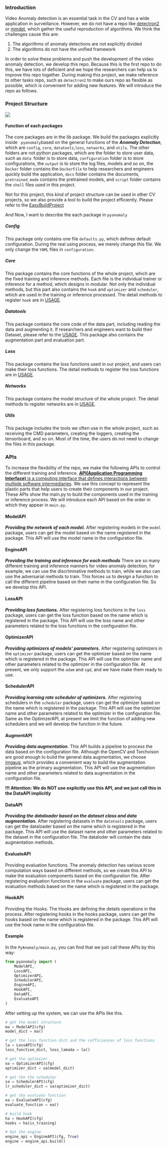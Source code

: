 ### Introduction
Video Anomaly detection is an essential task in the CV and has a wide application in surveillance. However, we do not have a repo like [detectron2](https://github.com/facebookresearch/detectron2) or [mmdet](https://github.com/open-mmlab/mmdetection), which gather the useful reproduction of algorithms. We think the challenges cause this are:
1. The algorithms of anomaly detections are not explicitly divided
2. The algorithms do not have the unified framework

In order to solve these problems and push the development of the video anomaly detection, we develop this repo. Because this is the first repo to do this, we have lots of deficient and we hope the researchers can help us to improve this repo together. During making this project, we make reference to other tasks repo, such as `detectron2` to make ours repo as flexible as possible, which is convenient for adding new features. We will introduce the repo as follows. 

### Project Structure

![](./structure.png)

#### Function of each packages
The core packages are in the lib package. We build the packages explicitly inside ` pyanomaly`based on the general functions of the ***Anomaly Detection***, which are `config`, `core`, `datatools`,`loss`, `networks`, and `utils`.  The other folders are not python packages, which are the folder to store user data, such as `data `folder is to store data, `configuration` folder is to store configurations, the `output` is to store the log files, models and so on, the `Docker` folder contains the `DockerFile` to help researchers and engineers quickly build the application, `docs` folder contains the documents, `pretrained_mode` contains the pretrained models, and `script` folder contains the `shell` files used in this project. 

Not for this project, this kind of project structure can be used in other CV projects, so we also provide a tool to build the project efficiently. Please refer to the [EasyBuildProject](https://github.com/YuhaoCheng/EasyBuildProject) 

And Now, I want to describe the each package in `pyanomaly`

##### Config
This package only contains one file `defaults.py`, which defines default configuration. During the real using process, we merely change this file. We only change the `YAML` files in `configuration`.

##### Core
This package contains the core functions of the whole project, which are the fixed training and inference methods. Each file is the individual trainer or inference for a method, which designs in modular. Not only the individual methods, but this part also contains the `hook` and `optimizer` and `scheduler`, which are used in the training or inference processed. The detail methods to register `hook` are in [USAGE](./usage.md).

##### Datatools
This package contains the core code of the data part, including reading the data and augmenting it. If researchers and engineers want to build their Dataset, please refer to the [USAGE](./usage.md). This package also contains the augmentation part and evaluation part. 

##### Loss

This package contains the loss functions used in our project, and users can make their loss functions. The detail methods to register the loss functions are in [USAGE](./usage.md).

##### Networks

This package contains the model structure of the whole project. The detail methods to register networks are in [USAGE](./usage.md).

##### Utils
This package includes the tools we often use in the whole project, such as receiving the CMD parameters, creating the loggers, creating the tensorboard, and so on. Most of the time, the users do not need to change the files in this package.


### APIs

To increase the flexibility of the repo, we make the following APIs to control the different training and inference. [**API(Application Programming Interface)** is a computing interface that defines interactions between multiple software intermediaries](https://en.wikipedia.org/wiki/Application_programming_interface). We use this concept to represent the plastic parts that help users to create their components in our project. These APIs show the main.py to build the components used in the training or inference process. We will introduce each API based on the order in which they appear in `main.py`.

#### ModelAPI

***Providing the network of each model.*** After registering models in the `model` package, users can get the model based on the name registered in the package. This API will use the model name in the configuration file. 

#### EngineAPI
***Providing the training and inference for each methods*** There are so many different training and inference manners for video anomaly detection, for example, we can use the discriminative methods to train, while we also can use the adversarial methods to train. This forces us to design a function to call the different pipeline based on their name in the configuration file. So we develop this API.

#### LossAPI

***Providing loss functions.*** After registering loss functions in the `loss` package, users can get the loss function based on the name which is registered in the package. This API will use the loss name and other parameters related to the loss functions in the configuration file. 

#### OptimizerAPI

***Providing optimizers of models' parameters.*** After registering optimizers in the `optimizer` package, users can get the optimizer based on the name which is registered in the package. This API will use the optimizer name and other parameters related to the optimizer in the configuration file.  At present, we only support the `adam` and `sgd`, and we have make them ready to use. 

#### SchedulerAPI

***Providing learning rate scheduler of optimizers.*** After registering schedulers in the `scheduler` package, users can get the optimizer based on the name which is registered in the package. This API will use the optimizer name and other parameters related to the optimizer in the configuration file. Same as the OptimizerAPI, at present we limit the function of adding new schedulers and we will develop the function in the future. 

#### AugmentAPI

***Providing data augmentation.*** This API builds a pipeline to process the data based on the configuration file. Although the OpenCV and Torchvison are good enough to build the general data augmentation, we choose [imgaug](https://github.com/aleju/imgaug), which provides a convenient way to build the augmentation pipeline as the primary augmentation. This API will use the augmentation name and other parameters related to data augmentation in the configuration file.

**!!! Attention: We do NOT use explicitly use this API, and we just call this in the DataAPI implicitly**

#### DataAPI

***Providing the dataloader based on the dataset class and data augmentation.*** After registering datasets in the `datatools` package, users can get the dataloader based on the name which is registered in the package. This API will use the dataset name and other parameters related to the dataset in the configuration file. The dataloder will contain the data augmentation methods. 

#### EvaluateAPI
Providing evaluation functions. The anomaly detection has various score computation ways based on different methods, so we create this API to make the evaluation components based on the configuration file. After registering evaluation functions in the `evaluate` package, users can get the evaluation methods based on the name which is registered in the package. 


#### HookAPI

Providing the Hooks. The Hooks are defining the details operations in the process. After registering hooks in the hooks package, users can get the hooks based on the name which is registered in the package. This API will use the hook name in the configuration file. 

#### Example

In the `PyAnomaly/main.py`,  you can find that we just call these APIs by this way:

```python
from pyanomaly import (
    ModelAPI,
    LossAPI,
    OptimizerAPI,
    SchedulerAPI,
    EngineAPI,
    HookAPI,
    DataAPI,
    EvaluateAPI
)
```

After setting up the system, we can use the APIs like this.

```python
# get the model structure
ma = ModelAPI(cfg)
model_dict = ma()

# get the loss function dict and the cofficiences of loss functions
la = LossAPI(cfg)
loss_function_dict, loss_lamada = la()

# get the optimizer
oa = OptimizerAPI(cfg)
optimizer_dict = oa(model_dict)

# get the the scheduler
sa = SchedulerAPI(cfg)
lr_scheduler_dict = sa(optimizer_dict)

# get the evaluate function
ea = EvaluateAPI(cfg)
evaluate_function = ea()

# build hook
ha = HookAPI(cfg)
hooks = ha(is_training)

# Get the engine
engine_api = EngineAPI(cfg, True)
engine = engine_api.build()
```
